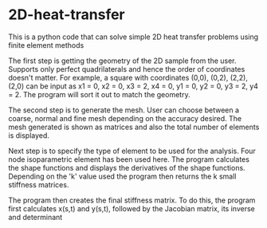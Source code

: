 # 2D-heat-transfer
This is a python code that can solve simple 2D heat transfer problems using finite element methods

The first step is getting the geometry of the 2D sample from the user. Supports only perfect quadrilaterals and hence the order of coordinates doesn't matter.
For example, a square with coordinates (0,0), (0,2), (2,2), (2,0) can be input as x1 = 0, x2 = 0, x3 = 2, x4 = 0, y1 = 0, y2 = 0, y3 = 2, y4 = 2. The program will sort it out to match the geometry.

The second step is to generate the mesh. User can choose between a coarse, normal and fine mesh depending on the accuracy desired. The mesh generated is shown as matrices and also the total number of elements is displayed.

Next step is to specify the type of element to be used for the analysis. Four node isoparametric element has been used here. The program calculates the shape functions and displays the derivatives of the shape functions. Depending on the 'k' value used the program then returns the k small stiffness matrices.

The program then creates the final stiffness matrix. To do this, the program first calculates x(s,t) and y(s,t), followed by the Jacobian matrix, its inverse and determinant
